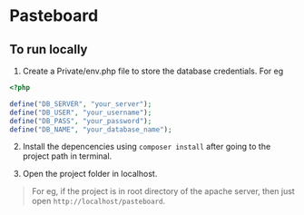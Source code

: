 # Pasteboard


## To run locally

1. Create a Private/env.php file to store the database credentials. For eg

```php
<?php

define("DB_SERVER", "your_server");
define("DB_USER", "your_username");
define("DB_PASS", "your_password");
define("DB_NAME", "your_database_name");
```

2. Install the depencencies using `composer install` after going to the project path in terminal.

3. Open the project folder in localhost.

> For eg, if the project is in root directory of the apache server, then just open `http://localhost/pasteboard`.

